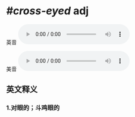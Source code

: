 # ***\#cross-eyed*** adj
英音
<audio src="./media/cross-eyed1_AAC.aac" controls="controls"></audio>

美音
<audio src="./media/cross-eyed2_AAC.aac" controls="controls"></audio>



  

英文释义
---
### 1.**对眼的；斗鸡眼的**  


